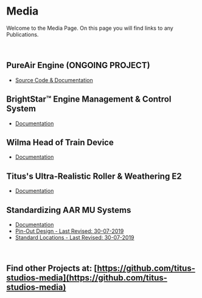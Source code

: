 
# Media

Welcome to the Media Page. On this page you will find links to any Publications.
 
<br>

## PureAir Engine (ONGOING PROJECT)
* [Source Code & Documentation](https://github.com/titus-studios-media/PureAir)

## BrightStar™ Engine Management & Control System
 * [Documentation](https://github.com/TitusStudiosMediaGroup/brightstar/blob/master/README.md)
 
## Wilma Head of Train Device
 * [Documentation](https://github.com/titus-studios-media/Wilma-Head-of-Train-Device/blob/master/README.md)

## Titus's Ultra-Realistic Roller & Weathering E2
 * [Documentation](https://github.com/titus-studios-media/Ultra-Realistic-Roller-Weathering-E2/blob/master/README.md)

## Standardizing AAR MU Systems 
 * [Documentation](https://github.com/titus-studios-media/Standardizing-AAR-MU-Systems-in-Garrys-Mod/wiki)
 * [Pin-Out Design - Last Revised: 30-07-2019](https://github.com/titus-studios-media/Standardizing-AAR-MU-Systems-in-Garrys-Mod/wiki/Pin-Out-Design)
 * [Standard Locations - Last Revised: 30-07-2019](https://github.com/titus-studios-media/Standardizing-AAR-MU-Systems-in-Garrys-Mod/wiki/Standard-Locations)
 
<br>

## Find other Projects at: [https://github.com/titus-studios-media](https://github.com/titus-studios-media)
